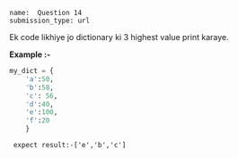 ```ngMeta
name:  Question 14
submission_type: url
```
Ek code likhiye jo dictionary ki 3 highest value print karaye. 

**Example :-**
```python
my_dict = {
    'a':50, 
    'b':58,
    'c': 56,
    'd':40,
    'e':100, 
    'f':20
    }
 ```

` expect result:-['e','b','c']`